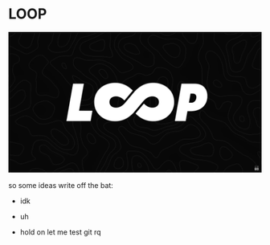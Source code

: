 # LOOP

![](screenshots/2025-07-30-13-26-37-image.png)



so some ideas write off the bat:

* idk

* uh

* hold on let me test git rq
